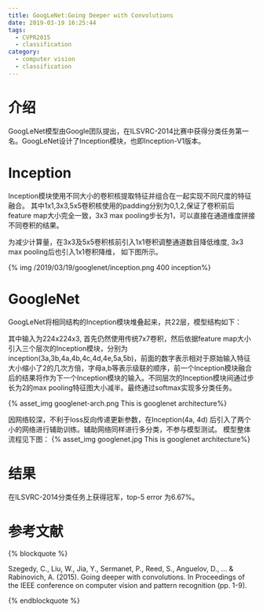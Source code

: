 ```yaml
---
title: GoogLeNet:Going Deeper with Convolutions
date: 2019-03-19 16:25:44
tags:
  - CVPR2015
  - classification
category:
  - computer vision
  - classification
---
```



# 介绍
GoogLeNet模型由Google团队提出，在ILSVRC-2014比赛中获得分类任务第一名。GoogLeNet设计了Inception模块，也即Inception-V1版本。

# Inception

Inception模块使用不同大小的卷积核提取特征并组合在一起实现不同尺度的特征融合。
其中1x1,3x3,5x5卷积核使用的padding分别为0,1,2,保证了卷积前后feature map大小完全一致，3x3 max pooling步长为1，可以直接在通道维度拼接不同卷积的结果。

为减少计算量，在3x3及5x5卷积核前引入1x1卷积调整通道数目降低维度, 3x3 max pooling后也引入1x1卷积降维， 如下图所示。

{% img /2019/03/19/googlenet/inception.png 400 inception%}

# GoogleNet

GoogLeNet将相同结构的Inception模块堆叠起来，共22层，模型结构如下：

其中输入为224x224x3, 首先仍然使用传统7x7卷积，然后依据feature map大小引入三个层次的Inception模块，分别为inception(3a,3b,4a,4b,4c,4d,4e,5a,5b)，前面的数字表示相对于原始输入特征大小缩小了2的几次方倍，字母a,b等表示级联的顺序，前一个Inception模块融合后的结果将作为下一个Inception模块的输入。不同层次的Inception模块间通过步长为2的max
pooling特征图大小减半。最终通过softmax实现多分类任务。

{% asset_img googlenet-arch.png This is googlenet architecture%}

因网络较深，不利于loss反向传递更新参数，在Inception(4a, 4d) 后引入了两个小的网络进行辅助训练。辅助网络同样进行多分类，不参与模型测试。
模型整体流程见下图：
{% asset_img googlenet.jpg This is googlenet architecture%}

# 结果
在ILSVRC-2014分类任务上获得冠军，top-5 error 为6.67%。


# 参考文献

{% blockquote %}

Szegedy, C., Liu, W., Jia, Y., Sermanet, P., Reed, S., Anguelov, D., ... & Rabinovich, A. (2015). Going deeper with convolutions. In Proceedings of the IEEE conference on computer vision and pattern recognition (pp. 1-9).

{% endblockquote %}
